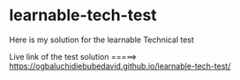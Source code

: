 # learnable-tech-test
Here is my solution for the learnable Technical test


Live link of the test solution =====> https://ogbaluchidiebubedavid.github.io/learnable-tech-test/
